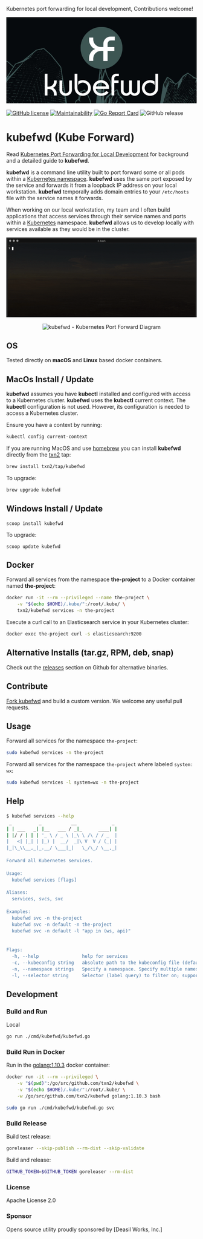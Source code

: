 Kubernetes port forwarding for local development, Contributions welcome!

![kubefwd - kubernetes bulk port forwarding](kubefwd-mast2.jpg)

[![GitHub license](https://img.shields.io/github/license/txn2/kubefwd.svg)](https://github.com/txn2/kubefwd/blob/master/LICENSE)
[![Maintainability](https://api.codeclimate.com/v1/badges/bc696045260db8e0ba89/maintainability)](https://codeclimate.com/github/txn2/kubefwd/maintainability)
[![Go Report Card](https://goreportcard.com/badge/github.com/txn2/kubefwd)](https://goreportcard.com/report/github.com/txn2/kubefwd)
![GitHub release](https://img.shields.io/github/release/txn2/kubefwd.svg)

# kubefwd (Kube Forward)

Read [Kubernetes Port Forwarding for Local Development](https://mk.imti.co/kubernetes-port-forwarding/) for background and a detailed guide to **kubefwd**. 

**kubefwd** is a command line utility built to port forward some or all pods within a [Kubernetes namespace]. **kubefwd** uses the same port exposed by the service and forwards it from a loopback IP address on your local workstation. **kubefwd** temporally adds domain entries to your `/etc/hosts` file with the service names it forwards.

When working on our local workstation, my team and I often build applications that access services through their service names and ports within a [Kubernetes] namespace. **kubefwd** allows us to develop locally with services available as they would be in the cluster.

![kubefwd - Kubernetes port forward](kubefwd_ani.gif)

<p align="center">
  <img width="654" height="684" src="https://mk.imti.co/images/content/kubefwd-net.png" alt="kubefwd - Kubernetes Port Forward Diagram">
</p>

## OS

Tested directly on **macOS** and **Linux** based docker containers.

## MacOs Install / Update

**kubefwd** assumes you have **kubectl** installed and configured with access to a Kubernetes cluster. **kubefwd** uses the **kubectl** current context. The **kubectl** configuration is not used. However, its configuration is needed to access a Kubernetes cluster.

Ensure you have a context by running:
```bash
kubectl config current-context
```

If you are running MacOS and use [homebrew] you can install **kubefwd** directly from the [txn2] tap:

```bash
brew install txn2/tap/kubefwd
```

To upgrade:
```bash
brew upgrade kubefwd
```

## Windows Install / Update

```batch
scoop install kubefwd
```

To upgrade:
```batch
scoop update kubefwd
```

## Docker

Forward all services from the namespace **the-project** to a Docker container named **the-project**:

```bash
docker run -it --rm --privileged --name the-project \
    -v "$(echo $HOME)/.kube/":/root/.kube/ \
    txn2/kubefwd services -n the-project
```


Execute a curl call to an Elasticsearch service in your Kubernetes cluster:

```bash
docker exec the-project curl -s elasticsearch:9200
```

## Alternative Installs (tar.gz, RPM, deb, snap)
Check out the [releases](https://github.com/txn2/kubefwd/releases) section on Github for alternative binaries.

## Contribute
[Fork kubefwd](https://github.com/txn2/kubefwd) and build a custom version. We welcome any useful pull requests.

## Usage

Forward all services for the namespace `the-project`:
```bash
sudo kubefwd services -n the-project
```

Forward all services for the namespace `the-project` where labeled `system: wx`:

```bash
sudo kubefwd services -l system=wx -n the-project
```

## Help

```bash
$ kubefwd services --help
 _          _           __             _
| | ___   _| |__   ___ / _|_      ____| |
| |/ / | | | '_ \ / _ \ |_\ \ /\ / / _  |
|   <| |_| | |_) |  __/  _|\ V  V / (_| |
|_|\_\\__,_|_.__/ \___|_|   \_/\_/ \__,_|

Forward all Kubernetes services.

Usage:
  kubefwd services [flags]

Aliases:
  services, svcs, svc

Examples:
  kubefwd svc -n the-project
  kubefwd svc -n default -n the-project
  kubefwd svc -n default -l "app in (ws, api)"


Flags:
  -h, --help                help for services
  -c, --kubeconfig string   absolute path to the kubeconfig file (default "/Users/cjimti/.kube/config")
  -n, --namespace strings   Specify a namespace. Specify multiple namespaces by duplicating this argument.
  -l, --selector string     Selector (label query) to filter on; supports '=', '==', and '!=' (e.g. -l key1=value1,key2=value2).
```

## Development

### Build and Run
 Local

```bash
go run ./cmd/kubefwd/kubefwd.go
```

### Build Run in Docker

Run in the [golang:1.10.3] docker container:
```bash
docker run -it --rm --privileged \
    -v "$(pwd)":/go/src/github.com/txn2/kubefwd \
    -v "$(echo $HOME)/.kube/":/root/.kube/ \
    -w /go/src/github.com/txn2/kubefwd golang:1.10.3 bash
```

```bash
sudo go run ./cmd/kubefwd/kubefwd.go svc
```

### Build Release

Build test release:
```bash
goreleaser --skip-publish --rm-dist --skip-validate
```

Build and release:
```bash
GITHUB_TOKEN=$GITHUB_TOKEN goreleaser --rm-dist
```

### License 

Apache License 2.0  

### Sponsor

Opens source utility proudly sponsored by [Deasil Works, Inc.]

[Kubernetes]:https://kubernetes.io/
[Kubernetes namespace]:https://kubernetes.io/docs/concepts/overview/working-with-objects/namespaces/
[homebrew]:https://brew.sh/
[txn2]:https://txn2.com/
[golang:1.10.3]:https://hub.docker.com/_/golang/
[Deasil Works Inc]:https://deasil.works/
